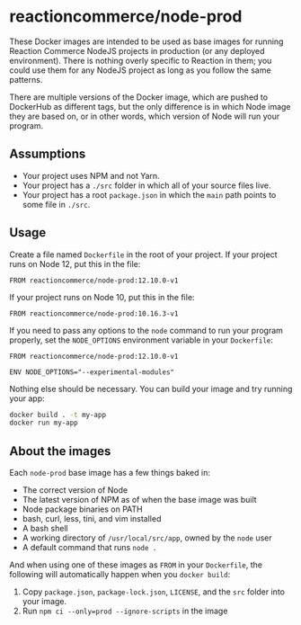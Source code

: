 # reactioncommerce/node-prod

These Docker images are intended to be used as base images for running Reaction Commerce NodeJS projects in production (or any deployed environment). There is nothing overly specific to Reaction in them; you could use them for any NodeJS project as long as you follow the same patterns.

There are multiple versions of the Docker image, which are pushed to DockerHub as different tags, but the only difference is in which Node image they are based on, or in other words, which version of Node will run your program.

## Assumptions

- Your project uses NPM and not Yarn.
- Your project has a `./src` folder in which all of your source files live.
- Your project has a root `package.json` in which the `main` path points to some file in `./src`.

## Usage

Create a file named `Dockerfile` in the root of your project. If your project runs on Node 12, put this in the file:

```
FROM reactioncommerce/node-prod:12.10.0-v1
```

If your project runs on Node 10, put this in the file:

```
FROM reactioncommerce/node-prod:10.16.3-v1
```

If you need to pass any options to the `node` command to run your program properly, set the `NODE_OPTIONS` environment variable in your `Dockerfile`:

```
FROM reactioncommerce/node-prod:12.10.0-v1

ENV NODE_OPTIONS="--experimental-modules"
```

Nothing else should be necessary. You can build your image and try running your app:

```bash
docker build . -t my-app
docker run my-app
```

## About the images

Each `node-prod` base image has a few things baked in:
- The correct version of Node
- The latest version of NPM as of when the base image was built
- Node package binaries on PATH
- bash, curl, less, tini, and vim installed
- A bash shell
- A working directory of `/usr/local/src/app`, owned by the `node` user
- A default command that runs `node .`

And when using one of these images as `FROM` in your `Dockerfile`, the following will automatically happen when you `docker build`:

1. Copy `package.json`, `package-lock.json`, `LICENSE`, and the `src` folder into your image.
2. Run `npm ci --only=prod --ignore-scripts` in the image
